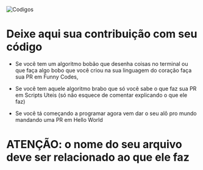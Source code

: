 
![Codigos](https://user-images.githubusercontent.com/56745829/135697821-8f43d3e0-961c-4404-9a98-4d6a0ff158b5.png)


# Deixe aqui sua contribuição com seu código

- Se você tem um algoritmo bobão que desenha coisas no terminal ou que faça algo bobo que você criou na sua linguagem do coração faça sua PR em Funny Codes, 

- Se você tem aquele algoritmo brabo que só você sabe o que faz sua PR em Scripts Uteis (só não esquece de comentar explicando o que ele faz)

- Se você tá começando a programar agora vem dar o seu alô pro mundo mandando uma PR em Hello World

# ATENÇÃO: o nome do seu arquivo deve ser relacionado ao que ele faz
